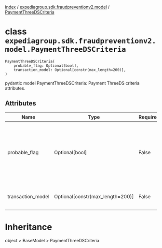 [index](index.md) / [expediagroup.sdk.fraudpreventionv2.model](expediagroup.sdk.fraudpreventionv2.model.md) / [PaymentThreeDSCriteria](PaymentThreeDSCriteria.md)
# class `expediagroup.sdk.fraudpreventionv2.model.PaymentThreeDSCriteria`
```
PaymentThreeDSCriteria(
    probable_flag: Optional[bool],
    transaction_model: Optional[constr(max_length=200)],
)
```

pydantic model PaymentThreeDSCriteria: Payment ThreeDS criteria attributes.



## Attributes
    
    
        
    
        
    

|        Name       |               Type               | Required |                                         Description                                          |
|-------------------|----------------------------------|----------|----------------------------------------------------------------------------------------------|
|   probable_flag   |          Optional[bool]          |  False   | This is a flag passed that indicates that this transaction could potentially go through 3DS. |
| transaction_model | Optional[constr(max_length=200)] |  False   |                          Model used to process payment transaction.                          |










# Inheritance
object > BaseModel > PaymentThreeDSCriteria